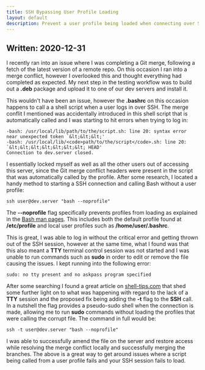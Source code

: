 ```yaml
---
title: SSH Bypassing User Profile Loading
layout: default
description: Prevent a user profile being loaded when connecting over SSH
---
```


## Written: 2020-12-31

I recently ran into an issue where I was completing a Git merge, following a fetch of the latest version of a remote repo. On this occasion I ran into a merge conflict, however I overlooked this and thought everything had completed as expected. My next step in the testing workflow was to build out a **.deb** package and upload it to one of our dev servers and install it.

This wouldn't have been an issue, however the **.bashrc** on this occasion happens to call a a shell script when a user logs in over SSH. The merge conflit I mentioned was accidentally introduced in this shell script that is automatically called and I was starting to hit errors when trying to log in:

```
-bash: /usr/local/lib/path/to/the/script.sh: line 20: syntax error near unexpected token `&lt;&lt;&lt;'
-bash: /usr/local/lib/<code>path/to/the/script</code>.sh: line 20: `&lt;&lt;&lt;&lt;&lt;&lt;&lt; HEAD'
Connection to dev.server closed.
```

I essentially locked myself as well as all the other users out of accessing this server, since the Git merge conflict headers were present in the script that was automatically called by the profile. After some research, I located a handy method to starting a SSH connection and calling Bash without a user profile:

```
ssh user@dev.server "bash --noprofile"
```

The **--noprofile** flag specifically prevents profiles from loading as explained in the [Bash man pages](https://linux.die.net/man/1/bash). This includes both the default profile found at **/etc/profile** and local user profiles such as **/home/user/.bashrc**.

This is great, I was able to log in without the critical error and getting thrown out of the SSH session, however at the same time, what I found was that this also meant a **TTY** terminal control session was not started and I was unable to run commands such as **sudo** in order to edit or remove the file causing the issues. I kept running into the following error:

```
sudo: no tty present and no askpass program specified
```

After some searching I found a great article on [shell-tips.com](https://www.shell-tips.com/linux/sudo-no-tty-present-and-no-askpass-program-specified/) that shed some further light on to what was happening with regard to the lack of a **TTY** session and the proposed fix being adding the **-t** flag to the **SSH** call. In a nutshell the flag provides a pseudo-sudo shell when the connection is made, allowing me to run **sudo** commands without loading the profiles that were calling the corrupt file. The command in full would be:

```
ssh -t user@dev.server "bash --noprofile"
```

I was able to successfully amend the file on the server and restore access while resolving the merge conflict locally and successfully merging the branches. The above is a great way to get around issues where a script being called from a user profile fails and your SSH session fails to load.

